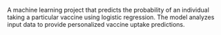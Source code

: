 A machine learning project that predicts the probability of an individual taking a particular vaccine using logistic regression. 
The model analyzes input data to provide personalized vaccine uptake predictions.
